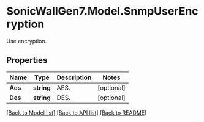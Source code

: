 # SonicWallGen7.Model.SnmpUserEncryption
Use encryption.

## Properties

Name | Type | Description | Notes
------------ | ------------- | ------------- | -------------
**Aes** | **string** | AES. | [optional] 
**Des** | **string** | DES. | [optional] 

[[Back to Model list]](../README.md#documentation-for-models) [[Back to API list]](../README.md#documentation-for-api-endpoints) [[Back to README]](../README.md)


